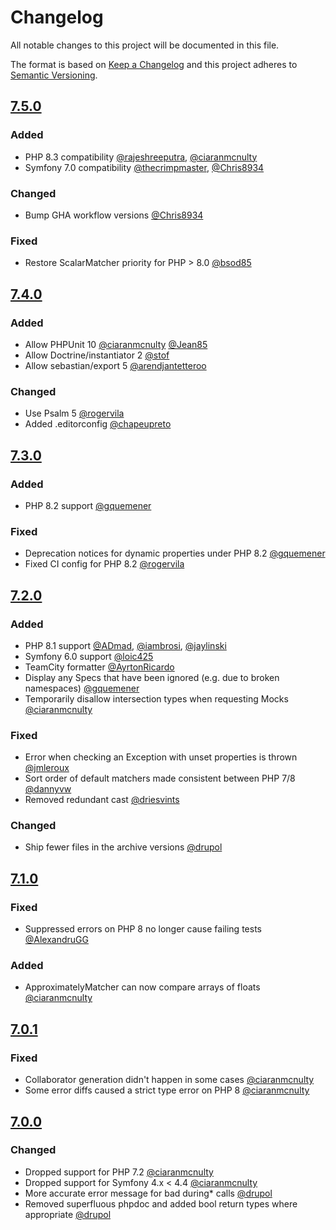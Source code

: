 # Changelog
All notable changes to this project will be documented in this file.

The format is based on [Keep a Changelog](http://keepachangelog.com/en/1.0.0/)
and this project adheres to [Semantic Versioning](http://semver.org/spec/v2.0.0.html).

## [7.5.0]

### Added
- PHP 8.3 compatibility [@rajeshreeputra](https://github.com/rajeshreeputra), [@ciaranmcnulty](https://github.com/ciaranmcnulty)
- Symfony 7.0 compatibility [@thecrimpmaster](https://github.com/thecrimpmaster), [@Chris8934](https://github.com/Chris8934)

### Changed
- Bump GHA workflow versions [@Chris8934](https://github.com/Chris8934)

### Fixed
- Restore ScalarMatcher priority for PHP > 8.0 [@bsod85](https://github.com/bsod85)

## [7.4.0]

### Added
 - Allow PHPUnit 10 [@ciaranmcnulty](https://github.com/ciaranmcnulty) [@Jean85](https://github.com/Jean85)
 - Allow Doctrine/instantiator 2 [@stof](https://github.com/stof)
 - Allow sebastian/export 5 [@arendjantetteroo](https://github.com/arendjantetteroo)

### Changed
 - Use Psalm 5 [@rogervila](https://github.com/rogervila)
 - Added .editorconfig [@chapeupreto](https://github.com/chapeupreto)

## [7.3.0]

### Added
 - PHP 8.2 support [@gquemener](https://github.com/gquemener)

### Fixed
 - Deprecation notices for dynamic properties under PHP 8.2 [@gquemener](https://github.com/gquemener)
 - Fixed CI config for PHP 8.2 [@rogervila](https://github.com/rogervila)

## [7.2.0]

### Added
 - PHP 8.1 support [@ADmad](https://github.com/ADmad), [@iambrosi](https://github.com/iambrosi), [@jaylinski](https://github.com/jaylinski)
 - Symfony 6.0 support [@loic425](https://github.com/ADmad)
 - TeamCity formatter [@AyrtonRicardo](https://github.com/AyrtonRicardo)
 - Display any Specs that have been ignored (e.g. due to broken namespaces) [@gquemener](https://github.com/gquemener)
 - Temporarily disallow intersection types when requesting Mocks [@ciaranmcnulty](https://github.com/ciaranmcnulty)

### Fixed
 - Error when checking an Exception with unset properties is thrown [@jmleroux](https://github.com/jmleroux)
 - Sort order of default matchers made consistent between PHP 7/8 [@dannyvw](https://github.com/dannyvw)
 - Removed redundant cast [@driesvints](https://github.com/drupol)

### Changed
 - Ship fewer files in the archive versions [@drupol](https://github.com/drupol)

## [7.1.0]
### Fixed
- Suppressed errors on PHP 8 no longer cause failing tests [@AlexandruGG](https://github.com/AlexandruGG)

### Added
- ApproximatelyMatcher can now compare arrays of floats [@ciaranmcnulty](https://github.com/ciaranmcnulty)

## [7.0.1]
### Fixed
- Collaborator generation didn't happen in some cases [@ciaranmcnulty](https://github.com/ciaranmcnulty)
- Some error diffs caused a strict type error on PHP 8 [@ciaranmcnulty](https://github.com/ciaranmcnulty)

## [7.0.0]

### Changed
 - Dropped support for PHP 7.2 [@ciaranmcnulty](https://github.com/ciaranmcnulty)
 - Dropped support for Symfony 4.x < 4.4 [@ciaranmcnulty](https://github.com/ciaranmcnulty)
 - More accurate error message for bad during* calls [@drupol](https://github.com/drupol)
 - Removed superfluous phpdoc and added bool return types where appropriate [@drupol](https://github.com/drupol)

[7.5.0]: https://github.com/phpspec/phpspec/compare/7.4.0...7.5.0
[7.4.0]: https://github.com/phpspec/phpspec/compare/7.3.0...7.4.0
[7.3.0]: https://github.com/phpspec/phpspec/compare/7.2.0...7.3.0
[7.2.0]: https://github.com/phpspec/phpspec/compare/7.1.0...7.2.0
[7.1.0]: https://github.com/phpspec/phpspec/compare/7.0.1...7.1.0
[7.0.1]: https://github.com/phpspec/phpspec/compare/7.0.0...7.0.1
[7.0.0]: https://github.com/phpspec/phpspec/compare/6.2.2...7.0.0
